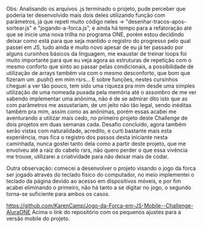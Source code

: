 Obs: Analisando os arquivos .js terminado o projeto, pude perceber que poderia ter desenvolvido mais dois deles utilizando função com parâmetros, já que repeti muito código neles -> "desenhar-tracos-apos-sortear.js" e "jogando-a-forca.js", e ainda há tempo para a refatoração até que se inicie uma nova trilha no programa ONE, porém estou decidindo deixar como está para que seja mantido o registro do progresso pelo qual passei em JS, tudo ainda é muito novo apesar de eu já ter passado por alguns cursinhos básicos da linguagem, me exaustar de treinar loops foi muito importante para que eu veja agora as estruturas de repetição com o mesmo conforto que sinto ao passar pelas condicionais, a possibilidade de utilização de arrays também via com o mesmo desconforto, que bom que fizeram um .push() em mim rsrs... E sobre funções, nestes cursinhos cheguei a ver tão pouco, tem sido uma riqueza pra mim desde uma simples utilização de uma nomeada puxada pela memória até o assombro de me ver sabendo implementar uma anônima, não é de se admirar dito isto que as com parâmetros me assustariam, de um jeito não tão legal, sendo inéditas também pra mim, assim como as anônimas, porém essas acabei me aventurando a utilizar mais cedo, no primeiro projeto deste Challenge de dois projetos em duas semanas cada. Desafio concluído, agora também serão vistas com naturalidade, acredito, e curti bastante mais esta experiência, mas fica o registro dos passos desta iniciante nesta caminhada, nunca gostei tanto dela como a partir deste projeto, que me envolveu até a raiz do cabelo rsrs, não quero perder o que essa vivência me trouxe, utilizarei a criatividade para não deixar mais de codar.

Outra observação: comecei a desenvolver o projeto visando o jogo da forca ser jogado através do teclado físico do computador, no meio implementei o teclado da página devido ao acesso em dispositivos móveis, e por fim acabei eliminando o primeiro, não há tanto a se digitar no jogo, o segundo torna-se suficiente para ambos os casos.

https://github.com/KarenCamp/Jogo-da-Forca-em-JS-Mobile--Challenge-AluraONE
Acima o link do repositório com os pequenos ajustes para a versão mobile do projeto.
